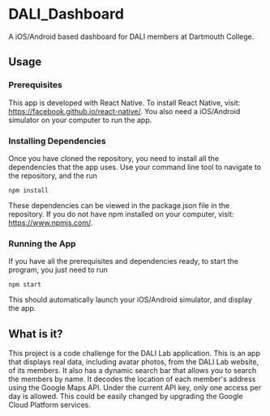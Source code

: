 # DALI_Dashboard
A iOS/Android based dashboard for DALI members at Dartmouth College. 
## Usage
### Prerequisites
This app is developed with React Native. To install React Native, visit: https://facebook.github.io/react-native/.
You also need a iOS/Android simulator on your computer to run the app. 
### Installing Dependencies
Once you have cloned the repository, you need to install all the dependencies that the app uses. Use your command line tool to navigate to the repository, and the run
```
npm install
```
These dependencies can be viewed in the package.json file in the repository.
If you do not have npm installed on your computer, visit: https://www.npmjs.com/.
### Running the App
If you have all the prerequisites and dependencies ready, to start the program, you just need to run
```
npm start
```
This should automatically launch your iOS/Android simulator, and display the app.
## What is it?
This project is a code challenge for the DALI Lab application. This is an app that displays real data, including avatar photos, from the DALI Lab website, of its members. It also has a dynamic search bar that allows you to search the members by name. It decodes the location of each member's address using the Google Maps API. Under the current API key, only one access per day is allowed. This could be easily changed by upgrading the Google Cloud Platform services.
